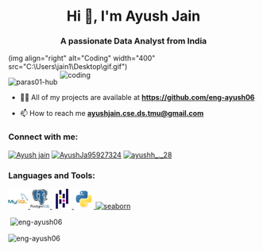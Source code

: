 <h1 align="center">Hi 👋, I'm Ayush Jain</h1>
<h3 align="center">A passionate Data Analyst from India</h3>
(img align="right" alt="Coding" width="400" src="C:\Users\jain1\Desktop\gif.gif")

<img align="right" alt="coding" width="400" src="https://user-images.githubusercontent.com/55389276/140866485-8fb1c876-9a8f-4d6a-98dc-08c4981eaf70.gif">

<p align="left"> <img src="https://komarev.com/ghpvc/?username=paras01-hub&label=Profile%20views&color=0e75b6&style=flat" alt="paras01-hub" /> </p>


- 👨‍💻 All of my projects are available at **https://github.com/eng-ayush06**

- 📫 How to reach me **ayushjain.cse.ds.tmu@gmail.com**

<h3 align="left">Connect with me:</h3>
<p align="left">
<a href="https://linkedin.com/in/ayushjain28/" target="blank"><img align="center" src="https://raw.githubusercontent.com/rahuldkjain/github-profile-readme-generator/master/src/images/icons/Social/linked-in-alt.svg" alt="Ayush jain" height="30" width="40" /></a>
<a href="https://twitter.com/AyushJa95927324" target="blank"><img align="center" src="https://cdn.jsdelivr.net/npm/simple-icons@3.0.1/icons/twitter.svg" alt="AyushJa95927324" height="30" width="40" /></a>
<a href="https://instagram.com/ayushh_._28" target="blank"><img align="center" src="https://raw.githubusercontent.com/rahuldkjain/github-profile-readme-generator/master/src/images/icons/Social/instagram.svg" alt="ayushh_._28" height="30" width="40" /></a>
</p>

<h3 align="left">Languages and Tools:</h3>
<p align="left">  <a href="https://www.mysql.com/" target="_blank" rel="noreferrer"> <img src="https://raw.githubusercontent.com/devicons/devicon/master/icons/mysql/mysql-original-wordmark.svg" alt="mysql" width="40" height="40"/> </a>
   <a href="https://www.postgresql.org" target="_blank"> <img src="https://raw.githubusercontent.com/devicons/devicon/master/icons/postgresql/postgresql-original-wordmark.svg" alt="postgresql" width="40" height="40"/> </a>
  <a href="https://pandas.pydata.org/" target="_blank" rel="noreferrer"> <img src="https://raw.githubusercontent.com/devicons/devicon/2ae2a900d2f041da66e950e4d48052658d850630/icons/pandas/pandas-original.svg" alt="pandas" width="40" height="40"/> </a>
  <a href="https://www.python.org" target="_blank" rel="noreferrer"> <img src="https://raw.githubusercontent.com/devicons/devicon/master/icons/python/python-original.svg" alt="python" width="40" height="40"/> </a>
  <a href="https://seaborn.pydata.org/" target="_blank" rel="noreferrer"> <img src="https://seaborn.pydata.org/_images/logo-mark-lightbg.svg" alt="seaborn" width="40" height="40"/> </a> </p>

<p>&nbsp;<img align="center" src="https://github-readme-stats.vercel.app/api?username=eng-ayush06&show_icons=true&locale=en" alt="eng-ayush06" /></p>

<p><img align="center" src="https://github-readme-streak-stats.herokuapp.com/?user=eng-ayush06&" alt="eng-ayush06" /></p>
